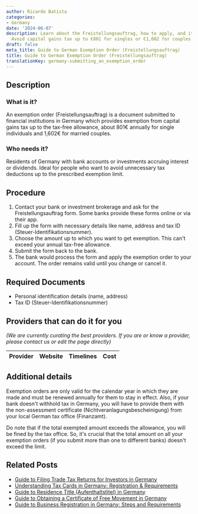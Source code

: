 ```yaml
---
author: Ricardo Batista
categories:
- Germany
date: '2024-06-07'
description: Learn about the Freistellungsauftrag, how to apply, and its benefits.
  Avoid capital gains tax up to €801 for singles or €1,602 for couples annually.
draft: false
meta_title: Guide to German Exemption Order (Freistellungsauftrag)
title: Guide to German Exemption Order (Freistellungsauftrag)
translationKey: germany-submitting_an_exemption_order
---
```


## Description
### What is it?
An exemption order (Freistellungsauftrag) is a document submitted to financial institutions in Germany which provides exemption from capital gains tax up to the tax-free allowance, about 801€ annually for single individuals and 1,602€ for married couples.

### Who needs it?
Residents of Germany with bank accounts or investments accruing interest or dividends. Ideal for people who want to avoid unnecessary tax deductions up to the prescribed exemption limit.

## Procedure
1. Contact your bank or investment brokerage and ask for the Freistellungsauftrag form. Some banks provide these forms online or via their app.
2. Fill up the form with necessary details like name, address and tax ID (Steuer-Identifikationsnummer).
3. Choose the amount up to which you want to get exemption. This can't exceed your annual tax-free allowance.
4. Submit the form back to the bank.
5. The bank would process the form and apply the exemption order to your account. The order remains valid until you change or cancel it.

## Required Documents
* Personal identification details (name, address)
* Tax ID (Steuer-Identifikationsnummer)

## Providers that can do it for you

_(We are currently curating the best providers. If you are or know a provider, please contact us or edit the page directly)_

| Provider        |     Website     |     Timelines    |       Cost      |
| --------------- | --------------- |  :-------------: | :-------------: |

## Additional details
Exemption orders are only valid for the calendar year in which they are made and must be renewed annually for them to stay in effect. Also, if your bank doesn't withhold tax in Germany, you will have to provide them with the non-assessment certificate (Nichtveranlagungsbescheinigung) from your local German tax office (Finanzamt).

Do note that if the total exempted amount exceeds the allowance, you will be fined by the tax office. So, it's crucial that the total amount on all your exemption orders (if you submit more than one to different banks) doesn't exceed the limit.


## Related Posts

- [Guide to Filing Trade Tax Returns for Investors in Germany](https://tramitit.com/guides/germany/filing_a_trade_tax_return/)
- [Understanding Tax Cards in Germany: Registration & Requirements](https://tramitit.com/guides/germany/applying_for_a_tax_card/)
- [Guide to Residence Title (Aufenthaltstitel) in Germany](https://tramitit.com/guides/germany/application_for_a_residence_title/)
- [Guide to Obtaining a Certificate of Free Movement in Germany](https://tramitit.com/guides/germany/certificate_of_free_movement/)
- [Guide to Business Registration in Germany: Steps and Requirements](https://tramitit.com/guides/germany/business_registration/)